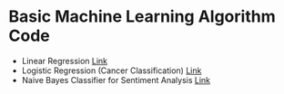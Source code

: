 # Basic Machine Learning Algorithm Code

* Linear Regression [ Link ](https://github.com/Mazhar004/Basic-ML-Algorithm-Code/tree/master/Linear%20Regression)
* Logistic Regression (Cancer Classification) [ Link ](https://github.com/Mazhar004/Basic-ML-Algorithm-Code/tree/master/Logistic%20Regression%20(Cancer%20Classification))
* Naive Bayes Classifier for Sentiment Analysis [ Link ](https://github.com/Mazhar004/Basic-ML-Algorithm-Code/tree/master/Na%C3%AFve%20Bayes%20Classifier(Sentiment%20analysis))
